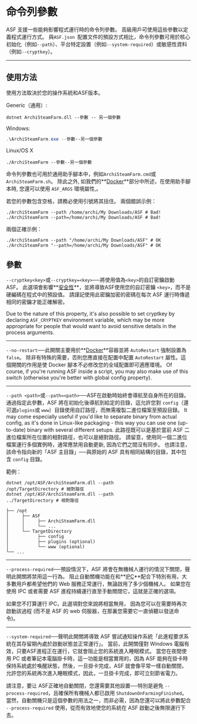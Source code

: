 # 命令列參數

ASF 支援一些能夠影響程式運行時的命令列參數。 高級用戶可使用這些參數以定義程式運行方式。 與`ASF.json `配置文件的預設方式相比，命令列參數可用於核心初始化（例如`--path`）、平台特定設置（例如`--system-required`）或敏感性資料（例如`--cryptkey`）。

* * *

## 使用方法

使用方法取決於您的操作系統和ASF版本。

Generic（通用）:

```shell
dotnet ArchiSteamFarm.dll --參數 -- 另一個參數
```

Windows:

```powershell
.\ArchiSteamFarm.exe --參數--另一個參數
```

Linux/OS X

```shell
./ArchiSteamFarm --參數--另一個參數
```

命令列參數也可用於通用助手腳本中，例如`ArchiSteamFarm.cmd`或`ArchiSteamFarm.sh`。 除此之外, 如我們的**[Docker](https://github.com/JustArchiNET/ArchiSteamFarm/wiki/Docker#command-line-arguments)**&#8203;部分中所述，在使用助手腳本時, 您還可以使用 `ASF_ARGS` 環境屬性,。

若您的參數包含空格，請務必使用引號將其括住。 兩個錯誤示例：

```shell
./ArchiSteamFarm --path /home/archi/My Downloads/ASF # Bad!
./ArchiSteamFarm --path=/home/archi/My Downloads/ASF # Bad!
```

兩個正確示例：

```shell
./ArchiSteamFarm --path "/home/archi/My Downloads/ASF" # OK
./ArchiSteamFarm "--path=/home/archi/My Downloads/ASF" # OK
```

## 參數

`--cryptkey<key>`或`--cryptkey=<key>`──將使用值為`<key>`的自訂密鑰啟動 ASF。 此選項會影響**[安全性](https://github.com/JustArchiNET/ArchiSteamFarm/wiki/Security)**，並將導致ASF使用您的自訂密鑰 `<key>`，而不是硬編碼在程式中的預設值。 請謹記使用此密鑰加密的密碼在每次 ASF 運行時傳遞相同的密鑰才能正確解密。

Due to the nature of this property, it's also possible to set cryptkey by declaring `ASF_CRYPTKEY` environment variable, which may be more appropriate for people that would want to avoid sensitive details in the process arguments.

* * *

`--no-restart`──此開關主要用於**[Docker](https://github.com/JustArchiNET/ArchiSteamFarm/wiki/Docker)**&#8203;容器並將 `AutoRestart` 強制設置為 `false`。 除非有特殊的需要，否則您應直接在配置中配置 `AutoRestart` 屬性。這個開關的作用是使 Docker 腳本不必修改您的全域配置即可適應環境。 Of course, if you're running ASF inside a script, you may also make use of this switch (otherwise you're better with global config property).

* * *

`--path <path>`或`--path=<path>`──ASF在啟動時始終會導航至自身所在的目錄。 通過指定此參數，ASF 將在初始化後導航到給定的目錄，這允許您對 `config`（還可選`plugins`或 `www`）目錄使用自訂路徑，而無需複製二進位檔案至預設目録。 It may come especially useful if you'd like to separate binary from actual config, as it's done in Linux-like packaging - this way you can use one (up-to-date) binary with several different setups. 此路徑既可以是基於當前 ASF 二進位檔案所在位置的相對路徑，也可以是絕對路徑。 請留意，使用同一個二進位檔案運行多個實例時，通常應禁用自動更新, 因為它們之間沒有同步。 也請注意，該命令指向新的「ASF 主目錄」──與原始的 ASF 具有相同結構的目錄，其中包含 `config` 目錄。

範例：

```shell
dotnet /opt/ASF/ArchiSteamFarm.dll --path
/opt/TargetDirectory # 絕對路徑
dotnet /opt/ASF/ArchiSteamFarm.dll --path
../TargetDirectory # 相對路徑
```

    ├── /opt
    │     ├── ASF
    │     │     ├── ArchiSteamFarm.dll
    │     │     └── ...
    │     └── TargetDirectory
    │           ├── config
    │           ├── plugins (optional)
    │           └── www (optional)
    └── ...
    

* * *

`--process-required`──預設情況下，ASF 將會在無機械人運行的情況下關閉，聲明此開關將禁用這一行為。 阻止自動關機功能在和**[IPC](https://github.com/JustArchiNET/ArchiSteamFarm/wiki/IPC)**配合下特別有用，大多數用戶都希望他們的 Web 服務正常運行，無論啟用了多少個機械人。 如果您在使用 IPC 或者需要 ASF 進程持續運行直至手動關閉它，這就是正確的選項。

如果您不打算運行 IPC，此選項對您來說將相當無用， 因為您可以在需要時再次啟動該過程 (而不是 ASF 的 web 伺服器，在那裏您需要它一直偵聽以發送命令)。

* * *

`--system-required`──聲明此開關將導致 ASF 嘗試通知操作系統「此進程要求系統在其存留期內處於啟動狀態並正常運行」。 當前，此開關僅對 Windows 電腦有效，只要ASF進程正在運行，它就會阻止您的系統進入睡眠模式。 當您在夜間使用 PC 或者筆記本電腦掛卡時，這一功能是相當實用的，因為 ASF 能夠在掛卡時保持系統處於喚醒狀態，然後，一旦掛卡完成，ASF 就會像平常一樣自動關閉，允許您的系統再次進入睡眠模式，因此，一旦掛卡完成，即可立刻節省電力。

請注意，要让 ASF正確地自動關閉，您還需要其他設置──特別是避免 `--process-required`，且確保所有機械人都已啟用 `ShutdownOnFarmingFinished`。 當然，自動關機只是這個參數的用法之一，而非必需，因為您還可以將此參數配合 `--process-required` 使用，從而有效地使您的系統在 ASF 啟動之後無限運行下去。